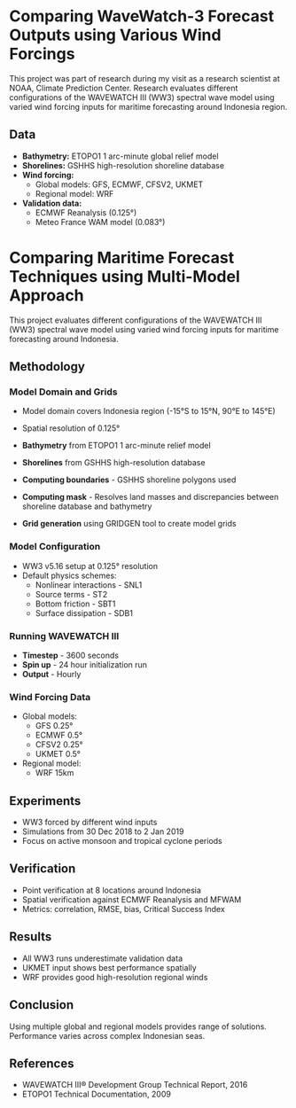 # Comparing WaveWatch-3 Forecast Outputs using Various Wind Forcings

This project was part of research during my visit as a research scientist at NOAA, Climate Prediction Center. Research evaluates different configurations of the WAVEWATCH III (WW3) spectral wave model using varied wind forcing inputs for maritime forecasting around Indonesia region.

## Data

- **Bathymetry:** ETOPO1 1 arc-minute global relief model 
- **Shorelines:** GSHHS high-resolution shoreline database
- **Wind forcing:**
  - Global models: GFS, ECMWF, CFSV2, UKMET
  - Regional model: WRF
- **Validation data:** 
  - ECMWF Reanalysis (0.125°)
  - Meteo France WAM model (0.083°)

# Comparing Maritime Forecast Techniques using Multi-Model Approach

This project evaluates different configurations of the WAVEWATCH III (WW3) spectral wave model using varied wind forcing inputs for maritime forecasting around Indonesia.

## Methodology

### Model Domain and Grids

- Model domain covers Indonesia region (-15°S to 15°N, 90°E to 145°E)
- Spatial resolution of 0.125°

- **Bathymetry** from ETOPO1 1 arc-minute relief model
- **Shorelines** from GSHHS high-resolution database
- **Computing boundaries** - GSHHS shoreline polygons used
- **Computing mask** - Resolves land masses and discrepancies between shoreline database and bathymetry
- **Grid generation** using GRIDGEN tool to create model grids

### Model Configuration

- WW3 v5.16 setup at 0.125° resolution  
- Default physics schemes:
  - Nonlinear interactions - SNL1
  - Source terms - ST2 
  - Bottom friction - SBT1
  - Surface dissipation - SDB1

### Running WAVEWATCH III

- **Timestep** - 3600 seconds
- **Spin up** - 24 hour initialization run
- **Output** - Hourly

### Wind Forcing Data

- Global models:
  - GFS 0.25°
  - ECMWF 0.5°
  - CFSV2 0.25°
  - UKMET 0.5°
- Regional model:
  - WRF 15km

## Experiments

- WW3 forced by different wind inputs 
- Simulations from 30 Dec 2018 to 2 Jan 2019
- Focus on active monsoon and tropical cyclone periods

## Verification 

- Point verification at 8 locations around Indonesia
- Spatial verification against ECMWF Reanalysis and MFWAM
- Metrics: correlation, RMSE, bias, Critical Success Index

## Results

- All WW3 runs underestimate validation data
- UKMET input shows best performance spatially
- WRF provides good high-resolution regional winds

## Conclusion

Using multiple global and regional models provides range of solutions. Performance varies across complex Indonesian seas.

## References

- WAVEWATCH III® Development Group Technical Report, 2016
- ETOPO1 Technical Documentation, 2009
